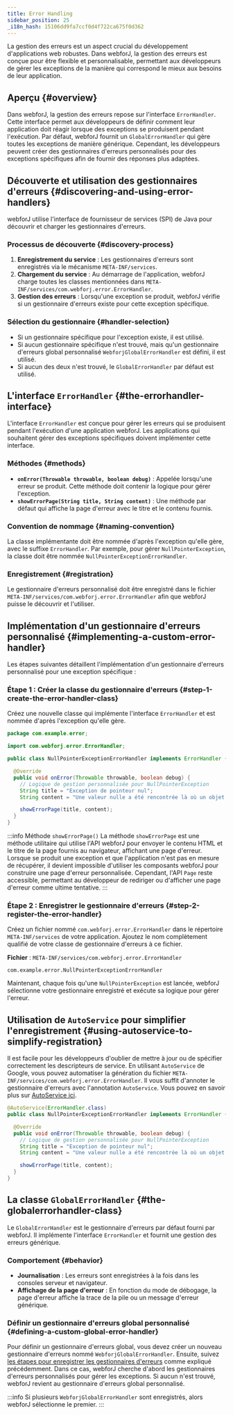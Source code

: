 ```yaml
---
title: Error Handling
sidebar_position: 25
_i18n_hash: 15106dd9fa7ccf0d4f722ca675f0d362
---
```

La gestion des erreurs est un aspect crucial du développement d'applications web robustes. Dans webforJ, la gestion des erreurs est conçue pour être flexible et personnalisable, permettant aux développeurs de gérer les exceptions de la manière qui correspond le mieux aux besoins de leur application.

## Aperçu {#overview}

Dans webforJ, la gestion des erreurs repose sur l'interface `ErrorHandler`. Cette interface permet aux développeurs de définir comment leur application doit réagir lorsque des exceptions se produisent pendant l'exécution. Par défaut, webforJ fournit un `GlobalErrorHandler` qui gère toutes les exceptions de manière générique. Cependant, les développeurs peuvent créer des gestionnaires d'erreurs personnalisés pour des exceptions spécifiques afin de fournir des réponses plus adaptées.

## Découverte et utilisation des gestionnaires d'erreurs {#discovering-and-using-error-handlers}

webforJ utilise l'interface de fournisseur de services (SPI) de Java pour découvrir et charger les gestionnaires d'erreurs.

### Processus de découverte {#discovery-process}

1. **Enregistrement du service** : Les gestionnaires d'erreurs sont enregistrés via le mécanisme `META-INF/services`.
2. **Chargement du service** : Au démarrage de l'application, webforJ charge toutes les classes mentionnées dans `META-INF/services/com.webforj.error.ErrorHandler`.
3. **Gestion des erreurs** : Lorsqu'une exception se produit, webforJ vérifie si un gestionnaire d'erreurs existe pour cette exception spécifique.

### Sélection du gestionnaire {#handler-selection}

- Si un gestionnaire spécifique pour l'exception existe, il est utilisé.
- Si aucun gestionnaire spécifique n'est trouvé, mais qu'un gestionnaire d'erreurs global personnalisé `WebforjGlobalErrorHandler` est défini, il est utilisé.
- Si aucun des deux n'est trouvé, le `GlobalErrorHandler` par défaut est utilisé.

## L'interface `ErrorHandler` {#the-errorhandler-interface}

L'interface `ErrorHandler` est conçue pour gérer les erreurs qui se produisent pendant l'exécution d'une application webforJ. Les applications qui souhaitent gérer des exceptions spécifiques doivent implémenter cette interface.

### Méthodes {#methods}

- **`onError(Throwable throwable, boolean debug)`** : Appelée lorsqu'une erreur se produit. Cette méthode doit contenir la logique pour gérer l'exception.
- **`showErrorPage(String title, String content)`** : Une méthode par défaut qui affiche la page d'erreur avec le titre et le contenu fournis.

### Convention de nommage {#naming-convention}

La classe implémentante doit être nommée d'après l'exception qu'elle gère, avec le suffixe `ErrorHandler`. Par exemple, pour gérer `NullPointerException`, la classe doit être nommée `NullPointerExceptionErrorHandler`.

### Enregistrement {#registration}

Le gestionnaire d'erreurs personnalisé doit être enregistré dans le fichier `META-INF/services/com.webforj.error.ErrorHandler` afin que webforJ puisse le découvrir et l'utiliser.

## Implémentation d'un gestionnaire d'erreurs personnalisé {#implementing-a-custom-error-handler}

Les étapes suivantes détaillent l'implémentation d'un gestionnaire d'erreurs personnalisé pour une exception spécifique :

### Étape 1 : Créer la classe du gestionnaire d'erreurs {#step-1-create-the-error-handler-class}

Créez une nouvelle classe qui implémente l'interface `ErrorHandler` et est nommée d'après l'exception qu'elle gère.

```java
package com.example.error;

import com.webforj.error.ErrorHandler;

public class NullPointerExceptionErrorHandler implements ErrorHandler {

  @Override
  public void onError(Throwable throwable, boolean debug) {
    // Logique de gestion personnalisée pour NullPointerException
    String title = "Exception de pointeur nul";
    String content = "Une valeur nulle a été rencontrée là où un objet est requis.";

    showErrorPage(title, content);
  }
}
```

:::info Méthode `showErrorPage()`
La méthode `showErrorPage` est une méthode utilitaire qui utilise l'API webforJ pour envoyer le contenu HTML et le titre de la page fournis au navigateur, affichant une page d'erreur. Lorsque se produit une exception et que l'application n'est pas en mesure de récupérer, il devient impossible d'utiliser les composants webforJ pour construire une page d'erreur personnalisée. Cependant, l'API `Page` reste accessible, permettant au développeur de rediriger ou d'afficher une page d'erreur comme ultime tentative.
:::

### Étape 2 : Enregistrer le gestionnaire d'erreurs {#step-2-register-the-error-handler}

Créez un fichier nommé `com.webforj.error.ErrorHandler` dans le répertoire `META-INF/services` de votre application. Ajoutez le nom complètement qualifié de votre classe de gestionnaire d'erreurs à ce fichier.

**Fichier** : `META-INF/services/com.webforj.error.ErrorHandler`

```
com.example.error.NullPointerExceptionErrorHandler
```

Maintenant, chaque fois qu'une `NullPointerException` est lancée, webforJ sélectionne votre gestionnaire enregistré et exécute sa logique pour gérer l'erreur.

## Utilisation de `AutoService` pour simplifier l'enregistrement {#using-autoservice-to-simplify-registration}

Il est facile pour les développeurs d'oublier de mettre à jour ou de spécifier correctement les descripteurs de service. En utilisant `AutoService` de Google, vous pouvez automatiser la génération du fichier `META-INF/services/com.webforj.error.ErrorHandler`. Il vous suffit d'annoter le gestionnaire d'erreurs avec l'annotation `AutoService`. Vous pouvez en savoir plus sur [AutoService ici](https://github.com/google/auto/blob/main/service/README.md).

```java
@AutoService(ErrorHandler.class)
public class NullPointerExceptionErrorHandler implements ErrorHandler {

  @Override
  public void onError(Throwable throwable, boolean debug) {
    // Logique de gestion personnalisée pour NullPointerException
    String title = "Exception de pointeur nul";
    String content = "Une valeur nulle a été rencontrée là où un objet est requis.";

    showErrorPage(title, content);
  }
}
```

## La classe `GlobalErrorHandler` {#the-globalerrorhandler-class}

Le `GlobalErrorHandler` est le gestionnaire d'erreurs par défaut fourni par webforJ. Il implémente l'interface `ErrorHandler` et fournit une gestion des erreurs générique.

### Comportement {#behavior}

- **Journalisation** : Les erreurs sont enregistrées à la fois dans les consoles serveur et navigateur.
- **Affichage de la page d'erreur** : En fonction du mode de débogage, la page d'erreur affiche la trace de la pile ou un message d'erreur générique.

### Définir un gestionnaire d'erreurs global personnalisé {#defining-a-custom-global-error-handler}

Pour définir un gestionnaire d'erreurs global, vous devez créer un nouveau gestionnaire d'erreurs nommé `WebforjGlobalErrorHandler`. Ensuite, suivez [les étapes pour enregistrer les gestionnaires d'erreurs](#step-2-register-the-error-handler) comme expliqué précédemment. Dans ce cas, webforJ cherche d'abord les gestionnaires d'erreurs personnalisés pour gérer les exceptions. Si aucun n'est trouvé, webforJ revient au gestionnaire d'erreurs global personnalisé.

:::info
Si plusieurs `WebforjGlobalErrorHandler` sont enregistrés, alors webforJ sélectionne le premier.
:::

